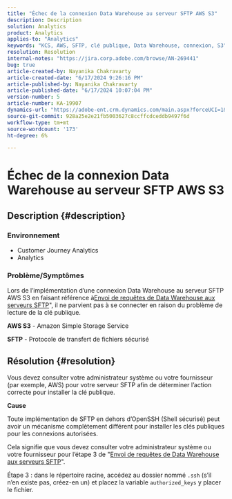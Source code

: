```yaml
---
title: "Échec de la connexion Data Warehouse au serveur SFTP AWS S3"
description: Description
solution: Analytics
product: Analytics
applies-to: "Analytics"
keywords: "KCS, AWS, SFTP, clé publique, Data Warehouse, connexion, S3"
resolution: Resolution
internal-notes: "https://jira.corp.adobe.com/browse/AN-269441"
bug: true
article-created-by: Nayanika Chakravarty
article-created-date: "6/17/2024 9:26:16 PM"
article-published-by: Nayanika Chakravarty
article-published-date: "6/17/2024 10:07:04 PM"
version-number: 5
article-number: KA-19907
dynamics-url: "https://adobe-ent.crm.dynamics.com/main.aspx?forceUCI=1&pagetype=entityrecord&etn=knowledgearticle&id=0fcc5336-f02c-ef11-840b-0022480a40c2"
source-git-commit: 928a25e2e21fb5003627c8ccffcdceddb9497f6d
workflow-type: tm+mt
source-wordcount: '173'
ht-degree: 6%

---
```


# Échec de la connexion Data Warehouse au serveur SFTP AWS S3

## Description {#description}


### <b>Environnement</b>

- Customer Journey Analytics
- Analytics


### <b>Problème/Symptômes</b>

Lors de l’implémentation d’une connexion Data Warehouse au serveur SFTP AWS S3 en faisant référence à[Envoi de requêtes de Data Warehouse aux serveurs SFTP](https://experienceleague.adobe.com/docs/analytics/export/ftp-and-sftp/secure-file-transfer-protocol/ftp-sftp-dw.html?lang=en)&quot;, il ne parvient pas à se connecter en raison du problème de lecture de la clé publique.

<b>AWS S3</b> - Amazon Simple Storage Service

<b>SFTP</b> - Protocole de transfert de fichiers sécurisé


## Résolution {#resolution}


Vous devez consulter votre administrateur système ou votre fournisseur (par exemple, AWS) pour votre serveur SFTP afin de déterminer l’action correcte pour installer la clé publique.

<b>Cause</b>

Toute implémentation de SFTP en dehors d’OpenSSH (Shell sécurisé) peut avoir un mécanisme complètement différent pour installer les clés publiques pour les connexions autorisées.

Cela signifie que vous devez consulter votre administrateur système ou votre fournisseur pour l’étape 3 de &quot;[Envoi de requêtes de Data Warehouse aux serveurs SFTP](https://experienceleague.adobe.com/docs/analytics/export/ftp-and-sftp/secure-file-transfer-protocol/ftp-sftp-dw.html?lang=en)&quot;.

Étape 3 : dans le répertoire racine, accédez au dossier nommé `.ssh` (s’il n’en existe pas, créez-en un) et placez la variable `authorized_keys` y placer le fichier.
